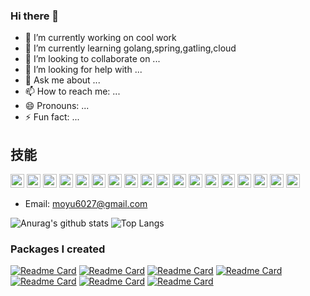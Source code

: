### Hi there 👋


- 🔭 I’m currently working on cool work
- 🌱 I’m currently learning golang,spring,gatling,cloud
- 👯 I’m looking to collaborate on ...
- 🤔 I’m looking for help with ...
- 💬 Ask me about ...
- 📫 How to reach me: ...
- 😄 Pronouns: ...
- ⚡ Fun fact: ...

## 技能
<p align="left">
<img src="https://www.vectorlogo.zone/logos/java/java-icon.svg" alt="java" width="22" height="22"/>
<img src="https://www.vectorlogo.zone/logos/kotlinlang/kotlinlang-icon.svg" alt="kotlin" width="22" height="22"/>
<img src="https://www.vectorlogo.zone/logos/typescriptlang/typescriptlang-icon.svg" width="22" height="22"/>  
<img src="https://www.vectorlogo.zone/logos/javascript/javascript-icon.svg" width="22" height="22"/> 
<img src="https://www.vectorlogo.zone/logos/dartlang/dartlang-icon.svg" alt="dart" width="22" height="22"/> 
<img src="https://www.vectorlogo.zone/logos/reactjs/reactjs-icon.svg" width="22" height="22"/> 
<img src="https://www.vectorlogo.zone/logos/android/android-icon.svg" width="22" height="22"/> 
<img src="https://www.vectorlogo.zone/logos/flutterio/flutterio-icon.svg" alt="flutter" width="22" height="22"/>
<img src="https://www.vectorlogo.zone/logos/springio/springio-icon.svg" alt="spring boot" width="22" height="22"/>
<img src="https://www.vectorlogo.zone/logos/mysql/mysql-icon.svg" width="22" height="22"/> 
<img src="https://www.vectorlogo.zone/logos/redis/redis-icon.svg" width="22" height="22"/> 
<img src="https://www.vectorlogo.zone/logos/dgraphio/dgraphio-icon.svg" width="22" height="22"/> 
<img src="https://www.vectorlogo.zone/logos/docker/docker-icon.svg" width="22" height="22"/> 
<img src="https://www.vectorlogo.zone/logos/graphql/graphql-icon.svg" width="22" height="22"/> 
<img src="https://www.vectorlogo.zone/logos/visualstudio_code/visualstudio_code-icon.svg" width="22" height="22"/> 
<img src="https://www.vectorlogo.zone/logos/git-scm/git-scm-icon.svg" width="22" height="22"/> 
<img src="https://www.vectorlogo.zone/logos/ubuntu/ubuntu-icon.svg" width="22" height="22"/> 
<img src="https://www.vectorlogo.zone/logos/centos/centos-icon.svg" width="22" height="22"/> 
</p>


- Email: moyu6027@gmail.com


![Anurag's github stats](https://github-readme-stats.vercel.app/api?username=moyu6027&show_icons=true&theme=radical)
![Top Langs](https://github-readme-stats.vercel.app/api/top-langs/?username=moyu6027&layout=compact)


### Packages I created
[![Readme Card](https://github-readme-stats.vercel.app/api/pin/?username=moyu6027&repo=nsbench)](https://github.com/moyu6027/nsbench)
[![Readme Card](https://github-readme-stats.vercel.app/api/pin/?username=moyu6027&repo=monkey-framework)](https://github.com/moyu6027/monkey-framework)
[![Readme Card](https://github-readme-stats.vercel.app/api/pin/?username=moyu6027&repo=jenkinstest)](https://github.com/moyu6027/jenkinstest)
[![Readme Card](https://github-readme-stats.vercel.app/api/pin/?username=moyu6027&repo=iperf3-k8s)](https://github.com/moyu6027/iperf3-k8s)
[![Readme Card](https://github-readme-stats.vercel.app/api/pin/?username=moyu6027&repo=kube-prometheus)](https://github.com/moyu6027/kube-prometheus)
[![Readme Card](https://github-readme-stats.vercel.app/api/pin/?username=moyu6027&repo=playwright-pytest-bdd)](https://github.com/moyu6027/playwright-pytest-bdd)
[![Readme Card](https://github-readme-stats.vercel.app/api/pin/?username=moyu6027&repo=Stormrage-Gatling)](https://github.com/moyu6027/Stormrage-Gatling)

